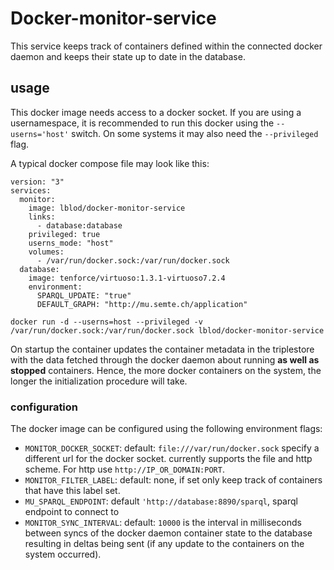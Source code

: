 # Docker-monitor-service
This service keeps track of containers defined within the connected docker daemon and keeps their state up to date in the database.

## usage
This docker image needs access to a docker socket. If you are using a usernamespace, it is recommended to run this docker using the `--userns='host'` switch. On some systems it may also need the `--privileged` flag.

A typical docker compose file may look like this:

```
version: "3"
services:
  monitor:
    image: lblod/docker-monitor-service
    links:
      - database:database
    privileged: true
    userns_mode: "host"
    volumes:
      - /var/run/docker.sock:/var/run/docker.sock
  database:
    image: tenforce/virtuoso:1.3.1-virtuoso7.2.4
    environment:
      SPARQL_UPDATE: "true"
      DEFAULT_GRAPH: "http://mu.semte.ch/application"
```

```
docker run -d --userns=host --privileged -v /var/run/docker.sock:/var/run/docker.sock lblod/docker-monitor-service
```

On startup the container updates the container metadata in the triplestore with the data fetched through the docker daemon about running **as well as stopped** containers. Hence, the more docker containers on the system, the longer the initialization procedure will take.

### configuration
The docker image can be configured using the following environment flags:

* `MONITOR_DOCKER_SOCKET`: default: `file:///var/run/docker.sock` specify a different url for the docker socket. currently supports the file and http scheme. For http use `http://IP_OR_DOMAIN:PORT`.
* `MONITOR_FILTER_LABEL`: default: none, if set only keep track of containers that have this label set.
* `MU_SPARQL_ENDPOINT`: default `'http://database:8890/sparql`, sparql endpoint to connect to
* `MONITOR_SYNC_INTERVAL`: default: `10000` is the interval in milliseconds between syncs of the docker daemon container state to the database resulting in deltas being sent (if any update to the containers on the system occurred).
